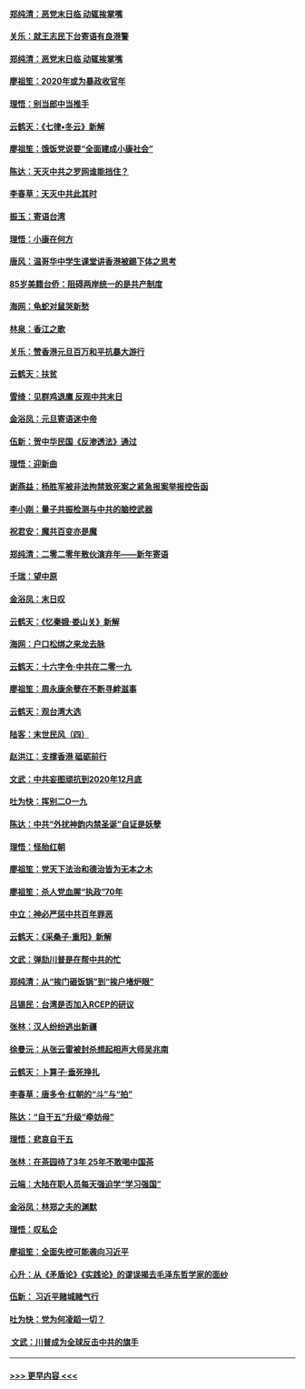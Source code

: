 #### [郑纯清：恶党末日临 动辄挨掌嘴](../pages/nsc993/n11769912.md?t=01060211) 
#### [关乐：就王志民下台寄语有良港警](../pages/nsc993/n11769903.md?t=01060211) 
#### [郑纯清：恶党末日临 动辄挨掌嘴](../pages/nsc993/n11769356.md?t=01060211) 
#### [廖祖笙：2020年或为暴政收官年](../pages/nsc993/n11768216.md?t=01060211) 
#### [理悟：别当郎中当推手](../pages/nsc993/n11768243.md?t=01060211) 
#### [云鹤天：《七律▪冬云》新解](../pages/nsc993/n11768204.md?t=01060211) 
#### [廖祖笙：饿饭党说要“全面建成小康社会”](../pages/nsc993/n11767482.md?t=01060211) 
#### [陈达：天灭中共之罗网谁能挡住？](../pages/nsc993/n11767465.md?t=01060211) 
#### [李春草：天灭中共此其时](../pages/nsc993/n11767452.md?t=01060211) 
#### [振玉：寄语台湾](../pages/nsc993/n11767432.md?t=01060211) 
#### [理悟：小康在何方](../pages/nsc993/n11767394.md?t=01060211) 
#### [唐风：温哥华中学生课堂讲香港被踢下体之思考](../pages/nsc993/n11766848.md?t=01060211) 
#### [85岁美籍台侨：阻碍两岸统一的是共产制度](../pages/nsc993/n11765043.md?t=01060211) 
#### [海网：龟蛇对鼠哭新愁](../pages/nsc993/n11764895.md?t=01060211) 
#### [林泉：香江之歌](../pages/nsc993/n11764415.md?t=01060211) 
#### [关乐：赞香港元旦百万和平抗暴大游行](../pages/nsc993/n11764382.md?t=01060211) 
#### [云鹤天：扶贫](../pages/nsc993/n11764245.md?t=01060211) 
#### [雪绮：见群鸡退鹰  反观中共末日](../pages/nsc993/n11762112.md?t=01060211) 
#### [金浴凤：元旦寄语迷中帝](../pages/nsc993/n11761788.md?t=01060211) 
#### [伍新：贺中华民国《反渗透法》通过](../pages/nsc993/n11761994.md?t=01060211) 
#### [理悟：迎新曲](../pages/nsc993/n11761152.md?t=01060211) 
#### [谢燕益：杨胜军被非法拘禁致死案之紧急报案举报控告函](../pages/nsc993/n11756134.md?t=01060211) 
#### [李小刚：量子共振检测与中共的脑控武器](../pages/nsc993/n11754518.md?t=01060211) 
#### [祝君安：魔共百变亦是魔](../pages/nsc993/n11754469.md?t=01060211) 
#### [郑纯清：二零二零年散伙演弃年——新年寄语](../pages/nsc993/n11754195.md?t=01060211) 
#### [千瑞：望中原](../pages/nsc993/n11754159.md?t=01060211) 
#### [金浴凤：末日叹](../pages/nsc993/n11752359.md?t=01060211) 
#### [云鹤天：《忆秦娥‧娄山关》新解](../pages/nsc993/n11752348.md?t=01060211) 
#### [海网：户口松绑之来龙去脉](../pages/nsc993/n11752328.md?t=01060211) 
#### [云鹤天：十六字令‧中共在二零一九](../pages/nsc993/n11752305.md?t=01060211) 
#### [廖祖笙：周永康余孽在不断寻衅滋事](../pages/nsc993/n11751013.md?t=01060211) 
#### [云鹤天：观台湾大选](../pages/nsc993/n11751007.md?t=01060211) 
#### [陆客：末世民风（四）](../pages/nsc993/n11749203.md?t=01060211) 
#### [赵洪江：支撑香港 砥砺前行](../pages/nsc993/n11748482.md?t=01060211) 
#### [文武：中共妄图顽抗到2020年12月底](../pages/nsc993/n11748446.md?t=01060211) 
#### [吐为快：挥别二O一九](../pages/nsc993/n11748411.md?t=01060211) 
#### [陈达：中共“外扰神韵内禁圣诞”自证是妖孽](../pages/nsc993/n11748226.md?t=01060211) 
#### [理悟：怪胎红朝](../pages/nsc993/n11748206.md?t=01060211) 
#### [廖祖笙：党天下法治和德治皆为无本之木](../pages/nsc993/n11748135.md?t=01060211) 
#### [廖祖笙：杀人党血腥“执政”70年](../pages/nsc993/n11745144.md?t=01060211) 
#### [中立：神必严惩中共百年罪恶](../pages/nsc993/n11744970.md?t=01060211) 
#### [云鹤天：《采桑子‧重阳》新解](../pages/nsc993/n11744948.md?t=01060211) 
#### [文武：弹劾川普是在帮中共的忙](../pages/nsc993/n11744758.md?t=01060211) 
#### [郑纯清：从“挨门砸饭锅”到“挨户堵炉眼”](../pages/nsc993/n11744745.md?t=01060211) 
#### [吕锡民：台湾是否加入RCEP的研议](../pages/nsc993/n11744701.md?t=01060211) 
#### [张林：汉人纷纷逃出新疆](../pages/nsc993/n11743530.md?t=01060211) 
#### [徐曼沅：从张云雷被封杀想起相声大师吴兆南](../pages/nsc993/n11741816.md?t=01060211) 
#### [云鹤天：卜算子‧垂死挣扎](../pages/nsc993/n11739956.md?t=01060211) 
#### [李春草：唐多令‧红朝的“斗”与“拍”](../pages/nsc993/n11739830.md?t=01060211) 
#### [陈达：“自干五”升级“牵妨母”](../pages/nsc993/n11739724.md?t=01060211) 
#### [理悟：悲哀自干五](../pages/nsc993/n11739547.md?t=01060211) 
#### [张林：在茶园待了3年 25年不敢喝中国茶](../pages/nsc993/n11739240.md?t=01060211) 
#### [云端：大陆在职人员每天强迫学“学习强国”](../pages/nsc993/n11738735.md?t=01060211) 
#### [金浴凤：林郑之夫的渊默](../pages/nsc993/n11737735.md?t=01060211) 
#### [理悟：叹私企](../pages/nsc993/n11737715.md?t=01060211) 
#### [廖祖笙：全面失控可能袭向习近平](../pages/nsc993/n11737704.md?t=01060211) 
#### [心升：从《矛盾论》《实践论》的谬误揭去毛泽东哲学家的面纱](../pages/nsc993/n11736962.md?t=01060211) 
#### [伍新： 习近平赌城赌气行](../pages/nsc993/n11736929.md?t=01060211) 
#### [吐为快：党为何凌蹈一切？](../pages/nsc993/n11736915.md?t=01060211) 
#### [ 文武：川普成为全球反击中共的旗手](../pages/nsc993/n11736882.md?t=01060211) 

----
#### [ >>> 更早内容 <<< ](../indexes/nsc993-earlier.md)

